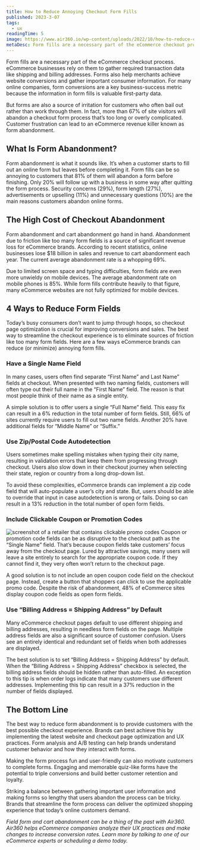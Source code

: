 ```yaml
---
title: How to Reduce Annoying Checkout Form Fills
published: 2023-3-07
tags: 
  - ux
readingTime: 5
image: https://www.air360.io/wp-content/uploads/2022/10/how-to-reduce-checkout-form-fills.webp
metaDesc: Form fills are a necessary part of the eCommerce checkout process. eCommerce businesses rely on them to gather required transaction data like shipping and billing addresses. Forms also help merchants achieve website conversions and gather important consumer information. For many online companies, form conversions are a key business-success metric because the information in form fills is valuable first-party data. 
---
```


Form fills are a necessary part of the eCommerce checkout process. eCommerce businesses rely on them to gather required transaction data like shipping and billing addresses. Forms also help merchants achieve website conversions and gather important consumer information. For many online companies, form conversions are a key business-success metric because the information in form fills is valuable first-party data. 

But forms are also a source of irritation for customers who often bail out rather than work through them. In fact, more than 67% of site visitors will abandon a checkout form process that’s too long or overly complicated. Customer frustration can lead to an eCommerce revenue killer known as form abandonment.

## What Is Form Abandonment?
Form abandonment is what it sounds like. It’s when a customer starts to fill out an online form but leaves before completing it. Form fills can be so annoying to customers that 81% of them will abandon a form before finishing. Only 20% will follow up with a business in some way after quitting the form process. Security concerns (29%), form length (27%), advertisements or upselling (11%) and unnecessary questions (10%) are the main reasons customers abandon online forms.

## The High Cost of Checkout Abandonment
Form abandonment and cart abandonment go hand in hand. Abandonment due to friction like too many form fields is a source of significant revenue loss for eCommerce brands. According to recent statistics, online businesses lose $18 billion in sales and revenue to cart abandonment each year. The current average abandonment rate is a whopping 69%. 

Due to limited screen space and typing difficulties, form fields are even more unwieldy on mobile devices. The average abandonment rate on mobile phones is 85%. While form fills contribute heavily to that figure, many eCommerce websites are not fully optimized for mobile devices.

## 4 Ways to Reduce Form Fields
Today’s busy consumers don’t want to jump through hoops, so checkout page optimization is crucial for improving conversions and sales. The best way to streamline the checkout experience is to eliminate sources of friction like too many form fields. Here are a few ways eCommerce brands can reduce (or minimize) annoying form fills.

### Have a Single Name Field
In many cases, users often find separate “First Name” and Last Name” fields at checkout. When presented with two naming fields, customers will often type out their full name in the “First Name” field. The reason is that most people think of their name as a single entity.

A simple solution is to offer users a single “Full Name” field. This easy fix can result in a 6% reduction in the total number of form fields. Still, 66% of sites currently require users to fill out two name fields. Another 20% have additional fields for “Middle Name” or “Suffix.”

### Use Zip/Postal Code Autodetection
Users sometimes make spelling mistakes when typing their city name, resulting in validation errors that keep them from progressing through checkout. Users also slow down in their checkout journey when selecting their state, region or country from a long drop-down list.

To avoid these complexities, eCommerce brands can implement a zip code field that will auto-populate a user’s city and state. But, users should be able to override that input in case autodetection is wrong or fails. Doing so can result in a 13% reduction in the total number of open form fields.

### Include Clickable Coupon or Promotion Codes
![screenshot of a retailer that contains clickable promo codes](https://www.air360.io/wp-content/uploads/2022/10/how-to-reduce-checkout-form-fills-1.webp)
Coupon or promotion code fields can be as disruptive to the checkout path as the “Single Name” field. That’s because coupon fields take customers’ focus away from the checkout page. Lured by attractive savings, many users will leave a site entirely to search for the appropriate coupon code. If they cannot find it, they very often won’t return to the checkout page.

A good solution is to not include an open coupon code field on the checkout page. Instead, create a button that shoppers can click to use the applicable promo code. Despite the risk of abandonment, 48% of eCommerce sites display coupon code fields as open form fields.

### Use “Billing Address = Shipping Address” by Default
Many eCommerce checkout pages default to use different shipping and billing addresses, resulting in needless form fields on the page. Multiple address fields are also a significant source of customer confusion. Users see an entirely identical and redundant set of fields when both addresses are displayed. 

The best solution is to set “Billing Address = Shipping Address” by default. When the “Billing Address = Shipping Address” checkbox is selected, the billing address fields should be hidden rather than auto-filled. An exception to this tip is when order logs indicate that many customers use different addresses. Implementing this tip can result in a 37% reduction in the number of fields displayed.

## The Bottom Line
The best way to reduce form abandonment is to provide customers with the best possible checkout experience. Brands can best achieve this by implementing the latest website and checkout page optimization and UX practices. Form analysis and A/B testing can help brands understand customer behavior and how they interact with forms. 

Making the form process fun and user-friendly can also motivate customers to complete forms. Engaging and memorable quiz-like forms have the potential to triple conversions and build better customer retention and loyalty.

Striking a balance between gathering important user information and making forms so lengthy that users abandon the process can be tricky. Brands that streamline the form process can deliver the optimized shopping experience that today’s online customers demand.

*Field form and cart abandonment can be a thing of the past with Air360. Air360 helps eCommerce companies analyze their UX practices and make changes to increase conversion rates. Learn more by talking to one of our eCommerce experts or scheduling a demo today.*